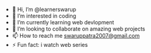 - 👋 Hi, I’m @learnerswarup
- 👀 I’m interested in coding
- 🌱 I’m currently learning web devlopment
- 💞️ I’m looking to collaborate on amazing web projects
- 📫 How to reach me swaruppatra2007@gmail.com
- ⚡ Fun fact: i watch web series

<!---
learnerswarup/learnerswarup is a ✨ special ✨ repository because its `README.md` (this file) appears on your GitHub profile.
You can click the Preview link to take a look at your changes.
--->
